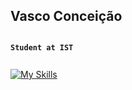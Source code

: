 ## Vasco Conceição  
**`Student at IST`**  <a href="https://tecnico.ulisboa.pt/pt/" style="vertical-align:middle;">
  <img src="https://i.imgur.com/zCCQwqL.png" alt="IST" width="40" style="vertical-align:middle; margin-left:5px; position:relative; bottom:200px;">
</a> 

[![My Skills](https://skillicons.dev/icons?i=anaconda,arduino,c,cpp,cmake,docker,figma,git,github,gitlab,grafana,java,octave,p5js,postgres,py,pytorch)](https://skillicons.dev)
